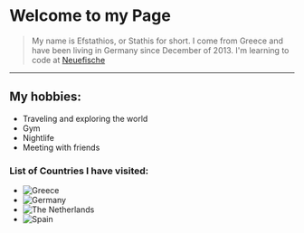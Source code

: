 # Welcome to my Page
> My name is Efstathios, or Stathis for short. I come from Greece and have been living in Germany since December of 2013. I'm learning to code at [Neuefische](https://www.neuefische.de/)
---
## My hobbies:
- Traveling and exploring the world
- Gym
- Nightlife
- Meeting with friends
### List of Countries I have visited:
- ![Greece](https://th.bing.com/th/id/OIP.-qRAIL2xc6mQpCQjlHE0OwHaHa?w=183&h=183&c=7&r=0&o=5&pid=1.7)
- ![Germany](https://th.bing.com/th/id/OIP.4GyXlopzJkUyPMOnyI7yrgHaHa?w=177&h=180&c=7&r=0&o=5&pid=1.7)
- ![The Netherlands](https://th.bing.com/th/id/OIP.sZwfBDyMCEaCqkp7DMi1ywHaE8?w=258&h=180&c=7&r=0&o=5&pid=1.7)
- ![Spain](https://th.bing.com/th/id/OIP.5B0l6-_NI9eQmVwqeNb4JQHaHa?w=166&h=180&c=7&r=0&o=7&pid=1.7&rm=3)
  
